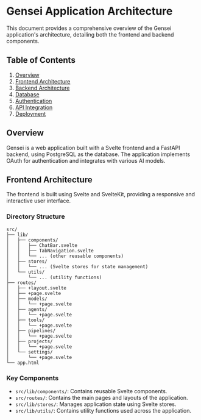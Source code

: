 # Gensei Application Architecture

This document provides a comprehensive overview of the Gensei application's architecture, detailing both the frontend and backend components.

## Table of Contents

1. [Overview](#overview)
2. [Frontend Architecture](#frontend-architecture)
3. [Backend Architecture](#backend-architecture)
4. [Database](#database)
5. [Authentication](#authentication)
6. [API Integration](#api-integration)
7. [Deployment](#deployment)

## Overview

Gensei is a web application built with a Svelte frontend and a FastAPI backend, using PostgreSQL as the database. The application implements OAuth for authentication and integrates with various AI models.

## Frontend Architecture

The frontend is built using Svelte and SvelteKit, providing a responsive and interactive user interface.

### Directory Structure

```
src/
├── lib/
│   ├── components/
│   │   ├── ChatBar.svelte
│   │   ├── TabNavigation.svelte
│   │   └── ... (other reusable components)
│   ├── stores/
│   │   └── ... (Svelte stores for state management)
│   └── utils/
│       └── ... (utility functions)
├── routes/
│   ├── +layout.svelte
│   ├── +page.svelte
│   ├── models/
│   │   └── +page.svelte
│   ├── agents/
│   │   └── +page.svelte
│   ├── tools/
│   │   └── +page.svelte
│   ├── pipelines/
│   │   └── +page.svelte
│   ├── projects/
│   │   └── +page.svelte
│   └── settings/
│       └── +page.svelte
└── app.html
```

### Key Components

- `src/lib/components/`: Contains reusable Svelte components.
- `src/routes/`: Contains the main pages and layouts of the application.
- `src/lib/stores/`: Manages application state using Svelte stores.
- `src/lib/utils/`: Contains utility functions used across the application.